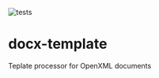 ![tests](https://github.com/geocurly/docx-template/workflows/tests/badge.svg)
# docx-template
Teplate processor for OpenXML documents
